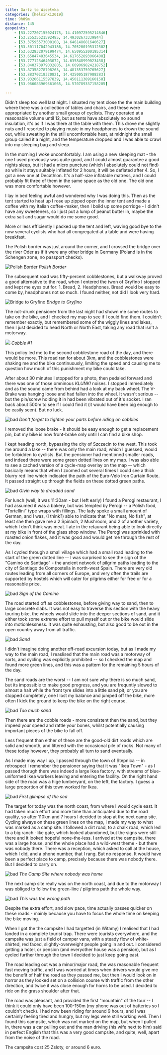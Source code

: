 ```yaml
--- 
title: Gartz to Wisełvka
categories: [helsinki2019]
time: 9h09m
distance: 145
geopoints:
    - [53.227207155024175, 14.410972595214846]
    - [53.25535521592485, 14.49302673339844]
    - [53.37595573008108, 14.646148681640627]
    - [53.501117042943186, 14.705200195312502]
    - [53.632832079199474, 14.650955200195314]
    - [53.65847483645534, 14.617652893066408]
    - [53.77712346403072, 14.635848999023438]
    - [53.840373979032805, 14.609069824218752]
    - [53.87358278798263, 14.481353759765627]
    - [53.88370218320821, 14.435005187988283]
    - [53.93266115597839, 14.450111389160158]
    - [53.966083969361065, 14.570789337158205]

---
```


Didn't sleep too well last night. I situated my tent close the the main
building where there was a collection of tables and chairs, and these were
appropriated by another small group of cyclists. They operated at a reasonable
volume until 12, but as tents have absolutely no sound insulation, it's as if
I was there at the table with them. This drove me slightly nuts and I resorted
to playing music in my headphones to drown the sound out, while sweating in
the still uncomfortable heat, at midnight the small group called it a night,
and the temperature dropped and I was able to crawl into my sleeping bag and
sleep.

In the morning I woke uncomfortably. I am using a new sleeping mat - the one I
used previously was quite good, and I could almost guarantee a good nights
sleep, but it had a micro puncture (which I absolutely could not find) so
while it stays suitably inflated for 2 hours, it will be deflated after 4. So,
I got a new one at Decathlon. It's a half-size inflatable matress, and I could
probably fit three of them in the same space as the old one. The old one was
more comfortable however.

I lay in bed feeling awful and wondered why I was doing this. Then as the tent
started to heat up I rose up zipped open the inner tent and made a coffee with
my Italian coffee-maker, then I boild up some porridge - I didn't have any
sweeteners, so I just put a lump of peanut butter in, maybe the extra salt and
sugar would do me some good.

More or less efficiently I packed up the tent and left, waving good bye to the
now several cyclists who had all congregated at a table and were having
breakfast.

The Polish border was just around the corner, and I crossed the bridge over
the river Oder as if it were any other bridge in Germany (Poland is in the
Schengen zone, no passport checks).

![Polish Border](/images/tallinn/2019-07-01/one.JPG)
*Polish Border*

The subsequent road was fifty-percent cobblestones, but a walkway proved a
good alternative to the road, when I entered the twon of Gryfino I stopped and
kept me eyes out for: 1. Bread, 2. Headphones. Bread would be easy to come by,
headphones not so much. I found neither, not did I look very hard.

![Bridge to Gryfino](/images/tallinn/2019-07-01/two.JPG)
*Bridge to Gryfino*

The not-drunk pensioner from the last night had shown me some routes to take
on the bike, and I checked my map to see if I could find them. I couldn't
remember exactly, but remembered some of the wiggly lines and lakes, then I
just decided to head North or North East, taking any road that isn't a
motorway.

![](/images/tallinn/2019-07-01/three.JPG)
*Cobble #1*

This policy led me to the second cobblestone road of the day, and there would
be more. This road ran for about 3km, and the cobblestones were shaking me and
the bike continuously, limiting the speed and causing me to question how much
of this punishment my bike could take. 

After about 30 minutes I stopped for a photo, then pedaled forward and there
was one of those omninous *KLUNK!* noises. I stopped immediately and as the
sound came from behind had a look at my back wheel. The V-Brake was hanging
loose and had fallen into the wheel. It wasn't serious -- but the pin/screw
holding it in had been vibrated out of it's socket. I ran back about 500m to
see if I could find it (it would have been big enough to be easily seen). But
no luck.

![bad](/images/tallinn/2019-07-01/four.JPG)
*Don't forget to tighten your parts before riding on cobbles*

I removed the loose brake - it should be easy enough to get a replacement pin,
but my bike is now front-brake only until I can find a bike shop.

I kept heading north, bypassing the city of Szczecin to the west. This took me
around a lake -- there was only the main road, which I guessed, would be
forbidden to cyclists. But the pensioner had mentioned smaller roads, and
indeed there were some green dotted lines on my map. I was also able to see a
cached version of a cycle-map overlay on the map -- which basically means that
when I zoomed out several times I could see a thick blurry red line which
indicated the path of the Euro-Velo Iron Curtain Route. It passed straight up
through the fields on these dotted green paths.

![bad](/images/tallinn/2019-07-01/five.JPG)
*Givin way to dreaded sand*

For lunch (well, it was 11:30am - but I left early) I found a Perogi
restaurant, I had assumed it was a bakery, but was tempted by Perogi -- a
Polish food, "Tortellini" type wraps with fillings. The lady spoke a small
amount of German, and I was, (I think?) able to indicate that "No meat, No
fish", at least she then gave me a 2 Spinach, 2 Mushroom, and 2 of another
variety, which I don't think was meat. I ate in the retaurant being able to
look directly at my bike in front of the glass shop window. The Perogi was
sprinkled with roasted onion flakes, and it was good and would get me through
the rest of the day.

As I cycled through a small village which had a small road leading to the
start of the green dotted line -- I was surprised to see the sign of the
"Camino de Santiago" - the ancient network of pilgrim paths leading to the
city of Santiago de Compostella in north-west Spain. There are very old routes
leading from all corners of Europe, and very often the trails are supported by
hostels which will cater for pilgrims either for free or for a reasonable
price.

![bad](/images/tallinn/2019-07-01/six.JPG)
*Sign of the Camino*

The road started off as cobblestones, before giving way to sand, then to large
concrete slabs.  It was not easy to traverse this section with the heavy
touring bike, the wheels would slide into the deeper sections of sand, and it
either took some extreme effort to pull myself out or the bike would slide
into motionlessness.  It was quite exhausting, but also good to be out in the
open country away from all traffic.

![bad](/images/tallinn/2019-07-01/seven.JPG)
*Sand*


I didn't imagine doing another off-road excursion today, but as I made my way
to the main road, I reaslised that the main road was a motorway of sorts, and
cycling was explicitly prohibited -- so I checked the map and found more green
lines, and this was a pattern for the remaining 5 hours of the day.

The sand roads are the worst -- I am not sure why there is so much sand, but
its impossible to make good progress, and you are frequntly slowed to almost a
halt while the front tyre slides into a little sand pit, or you are stopped
completely, one I lost my balance and jumped off the bike, more often I kick
the ground to keep the bike on the right course.

![bad](/images/tallinn/2019-07-01/eight.JPG)
*Too much sand*

Then there are the cobble roads - more consistent then the sand, but they
impeed your speed and rattle your bones, whilst potentially causing important
pieces of the bike to fall off.

Less frequent than either of these are the good-old dirt roads which are solid
and smooth, and littered with the occasional pile of rocks. Not many of these
today however, they probably all turn to sand eventually.

As I made may way I up, I passed through the town of Stepnica -- in retrospect
I remember the pensioner saying that it was "Ikea Town" - as I passed thorugh
there was indeed a large Ikea factory, with streams of blue-uniformed Ikea
workers leaving and entering the facility. On the right hand side of the road
was a hige lumberyard, on the left, the factory. I guess a large proportion of
this town worked for Ikea.

![bad](/images/tallinn/2019-07-01/nine.JPG)
*First glimpse of the sea*

The target for today was the north coast, from where I would cycle east. It
had taken much effort and more time than anticipated due to the road quality,
so after 110km and 7 hours I decided to stop at the next camp site. Cycling
always on these green lines on the map, I made my way to what was marked as a
camp site. I followed a dirt road, to a chalk road, which led to a big ranch
-like gate, which looked abandoned, but the signs were still there and it
looked hopeful none-the-less. I arrived at the campsite, there was a large
house, and the whole place had a wild-west theme - but there was nobody there.
There was a reception, which asked to call at the house, which I did, and a
phone number, that I rang. But no response. It would have been a perfect place
to camp, precisely because there was nobody there. But I decided to carry on.

![bad](/images/tallinn/2019-07-01/ten.JPG)
*The Camp Site where nobody was home*

The next camp site really was on the north coast, and due to the motorway I
was obliged to follow the green-line / pilgrims path the whole way.

![bad](/images/tallinn/2019-07-01/eleven.JPG)
*This was the wrong path*

Despite the extra effort, and slow pace, time actually passes quicker on these
roads - mainly because you have to focus the whole time on keeping the bike
moving.

When I got the the campsite I had targetted (in Witamy) I realised that I had
landed in a complete tourist trap. There were tourists everywhere, and the
campsite was just a field of camper vans, with a steady flow of white-shirted,
red faced, slightly-overweight people going in and out. I considered getting a
hotel, or pension (and everyother house was a pension), but as I cycled
further through the town I decided to just keep going east.

The road leading out was a minor/major road, the was reasonable frequent fast
moving traffic, and I was worried at times when drivers would give me the
benefit of half the road as they passed me, but then I would look on in horror
as they looked set on a collision course with traffic from the other
direction, and twice it was close enough for horns to be used. I decided to
ride on the grass shoulder after that.

The road was pleasant, and provided the first "mountain" of the tour -- I
think it could only have been 100-150m (my phone was out of batteries so I
couldn't check). I had now been riding for around 9 hours, and I was certainly
feeling tired and hungry, but my legs were still working well. Then I found
this campsite, which was not marked on the map, but when I pulled in, there
was a car pulling out and the man driving (his wife next to him) said in
perfect English that this was a very good campsite, and quite, well, apart
from the noise of the road.

The campsite cost 25 Zsloty, or around 6 euro.



